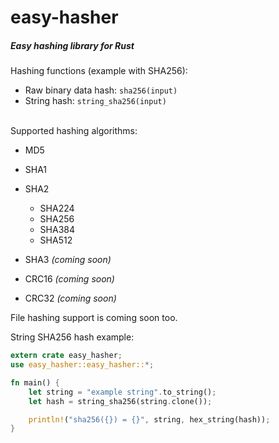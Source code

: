 # easy-hasher

##### Easy hashing library for Rust

Hashing functions (example with SHA256):
- Raw binary data hash: ```sha256(input)```
- String hash: ```string_sha256(input)```

<br/>
Supported hashing algorithms: 

* MD5

* SHA1

* SHA2
  - SHA224
  - SHA256
  - SHA384
  - SHA512
  
* SHA3 _(coming soon)_
* CRC16 _(coming soon)_
* CRC32 _(coming soon)_

File hashing support is coming soon too.

String SHA256 hash example:

```rust 
extern crate easy_hasher;
use easy_hasher::easy_hasher::*;

fn main() {
	let string = "example string".to_string();
	let hash = string_sha256(string.clone());

	println!("sha256({}) = {}", string, hex_string(hash));
}
```
